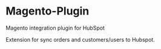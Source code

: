 # Magento-Plugin
Magento integration plugin for HubSpot

Extension for sync orders and customers/users to Hubspot.


